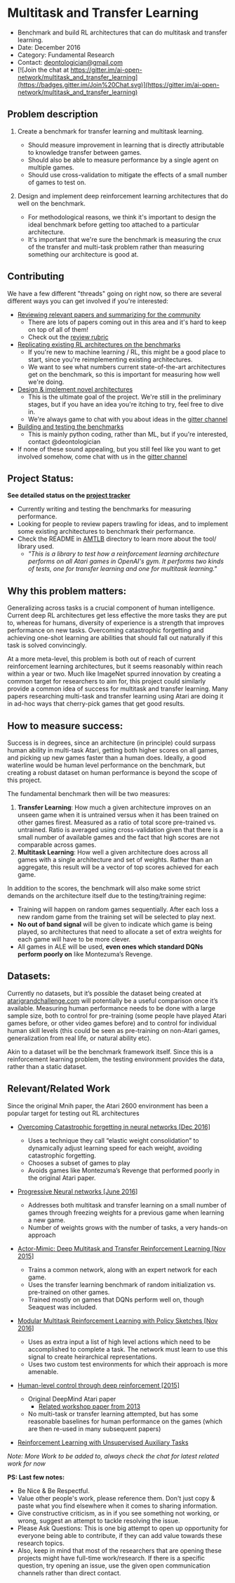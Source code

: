 # Multitask and Transfer Learning

* Benchmark and build RL architectures that can do multitask and transfer learning.
* Date: December 2016
* Category: Fundamental Research
* Contact: deontologician@gmail.com
* [![Join the chat at https://gitter.im/ai-open-network/multitask_and_transfer_learning](https://badges.gitter.im/Join%20Chat.svg)](https://gitter.im/ai-open-network/multitask_and_transfer_learning)

## Problem description

1. Create a benchmark for transfer learning and multitask learning.
    * Should measure improvement in learning that is directly attributable to knowledge transfer between games.
    * Should also be able to measure performance by a single agent on multiple games.
    * Should use cross-validation to mitigate the effects of a small number of games to test on.


2. Design and implement deep reinforcement learning architectures that do well on the benchmark.
   * For methodological reasons, we think it's important to design the ideal benchmark before getting too attached to a particular architecture.
   * It's important that we're sure the benchmark is measuring the crux of the transfer and multi-task problem rather than measuring something our architecture is good at.

## Contributing

We have a few different "threads" going on right now, so there are several different ways you can get involved if you're interested:
* [Reviewing relevant papers and summarizing for the community](https://github.com/AI-ON/Multitask-and-Transfer-Learning/projects/4)
  - There are lots of papers coming out in this area and it's hard to keep on top of all of them!
  - Check out the [review rubric](./paper-reviews.md)
* [Replicating existing RL architectures on the benchmarks](https://github.com/AI-ON/Multitask-and-Transfer-Learning/projects/3)
  - If you're new to machine learning / RL, this might be a good place to start, since you're reimplementing existing architectures.
  - We want to see what numbers current state-of-the-art architectures get on the benchmark, so this is important for measuring how well we're doing.
* [Design & implement novel architectures](https://github.com/AI-ON/Multitask-and-Transfer-Learning/projects/5)
  - This is the ultimate goal of the project. We're still in the preliminary stages, but if you have an idea you're itching to try, feel free to dive in.
  - We're always game to chat with you about ideas in the [gitter channel](https://gitter.im/ai-open-network/multitask_and_transfer_learning)
* [Building and testing the benchmarks](https://github.com/AI-ON/Multitask-and-Transfer-Learning/projects/1)
  - This is mainly python coding, rather than ML, but if you're interested, contact @deontologician
* If none of these sound appealing, but you still feel like you want to get involved somehow, come chat with us in the [gitter channel](https://gitter.im/ai-open-network/multitask_and_transfer_learning)


## Project Status:

**See detailed status on the [project tracker](https://github.com/AI-ON/Multitask-and-Transfer-Learning/projects)**

* Currently writing and testing the benchmarks for measuring performance.
* Looking for people to review papers trawling for ideas, and to implement some existing architectures to benchmark their performance.
* Check the README in [AMTLB](./AMTLB) directory to learn more about the tool/ library used.
  - *"This is a library to test how a reinforcement learning architecture performs on all Atari games in OpenAI's gym. It performs two kinds of tests, one for transfer learning and one for multitask learning."*


## Why this problem matters:

Generalizing across tasks is a crucial component of human intelligence. Current deep RL architectures get less effective the more tasks they are put to, whereas for humans, diversity of experience is a strength that improves performance on new tasks. Overcoming catastrophic forgetting and achieving one-shot learning are abilities that should fall out naturally if this task is solved convincingly.

At a more meta-level, this problem is both out of reach of current reinforcement learning architectures, but it seems reasonably within reach within a year or two. Much like ImageNet spurred innovation by creating a common target for researchers to aim for, this project could similarly provide a common idea of success for multitask and transfer learning. Many papers researching multi-task and transfer learning using Atari are doing it in ad-hoc ways that cherry-pick games that get good results.

## How to measure success:


Success is in degrees, since an architecture (in principle) could surpass human
ability in multi-task Atari, getting both higher scores on all games, and
picking up new games faster than a human does. Ideally, a good waterline would
be human level performance on the benchmark, but creating a robust dataset on
human performance is beyond the scope of this project.

The fundamental benchmark then will be two measures:

1. **Transfer Learning**: How much a given architecture improves on an unseen
game when it is untrained versus when it has been trained on other games firest.
Measured as a ratio of total score pre-trained vs. untrained. Ratio is averaged using
cross-validation given that there is a small number of available games and the
fact that high scores are not comparable across games.
2. **Multitask Learning**: How well a given architecture does across all games
with a single architecture and set of weights. Rather than an aggregate, this
result will be a vector of top scores achieved for each game.

In addition to the scores, the benchmark will also make some strict demands on
the architecture itself due to the testing/training regime:

- Training will happen on random games sequentially. After each loss a new
  random game from the training set will be selected to play next.
- **No out of band signal** will be given to indicate which game is being played, so
  architectures that need to allocate a set of extra weights for each game will
  have to be more clever.
- All games in ALE will be used, **even ones which standard DQNs perform poorly on**
  like Montezuma’s Revenge.


## Datasets:


Currently no datasets, but it’s possible the dataset being created at
[atarigrandchallenge.com](http://atarigrandchallenge.com/) will potentially be a useful comparison once
it’s available. Measuring human performance needs to be done with a large sample
size, both to control for pre-training (some people have played Atari games
before, or other video games before) and to control for individual human skill
levels (this could be seen as pre-training on non-Atari games, generalization
from real life, or natural ability etc).

Akin to a dataset will be the benchmark framework itself. Since this is a
reinforcement learning problem, the testing environment provides the data,
rather than a static dataset.


## Relevant/Related Work

Since the original Mnih paper, the Atari 2600 environment has been a popular
target for testing out RL architectures

- [Overcoming Catastrophic forgetting in neural networks [Dec 2016]](https://arxiv.org/abs/1612.00796)
    - Uses a technique they call “elastic weight consolidation” to dynamically adjust learning speed for each weight, avoiding catastrophic forgetting.
    - Chooses a subset of games to play
    - Avoids games like Montezuma’s Revenge that performed poorly in the original Atari paper.

- [Progressive Neural networks [June 2016]](https://arxiv.org/abs/1606.04671v3)
    - Addresses both multitask and transfer learning on a small number of games through freezing weights for a previous game when learning a new game.
    - Number of weights grows with the number of tasks, a very hands-on approach

- [Actor-Mimic: Deep Multitask and Transfer Reinforcement Learning [Nov 2015]](https://arxiv.org/abs/1511.06342v4)
    - Trains a common network, along with an expert network for each game.
    - Uses the transfer learning benchmark of random initialization vs. pre-trained on other games.
    - Trained mostly on games that DQNs perform well on, though Seaquest was included.

- [Modular Multitask Reinforcement Learning with Policy Sketches [Nov 2016]](https://arxiv.org/abs/1611.01796v1)
    - Uses as extra input a list of high level actions which need to be accomplished to complete a task. The network must learn to use this signal to create heirarchical representations.
    - Uses two custom test environments for which their approach is more amenable.

- [Human-level control through deep reinforcement [2015]](http://www.nature.com/nature/journal/v518/n7540/full/nature14236.html)
    - Original DeepMind Atari paper
        - [Related workshop paper from 2013](https://arxiv.org/abs/1312.5602v1)
    - No multi-task or transfer learning attempted, but has some reasonable baselines for human performance on the games (which are then re-used in many subsequent papers)

- [Reinforcement Learning with Unsupervised Auxiliary Tasks](https://arxiv.org/abs/1611.05397v1)

*Note: More Work to be added to, always check the chat for latest related work for now*


**PS: Last few notes:**

* Be Nice & Be Respectful.
* Value other people's work, please reference them. Don't just copy & paste what you find elsewhere when it comes to sharing information.
* Give constructive criticism, as in if you see something not working, or wrong, suggest an attempt to tackle resolving the issue.
* Please Ask Questions: This is one big attempt to open up opportunity for everyone being able to contribute, if they can add value towards these research topics.
* Also, keep in mind that most of the researchers that are opening these projects might have full-time work/research. If there is a specific question, try opening an issue, use the given open communication channels rather than direct contact.
